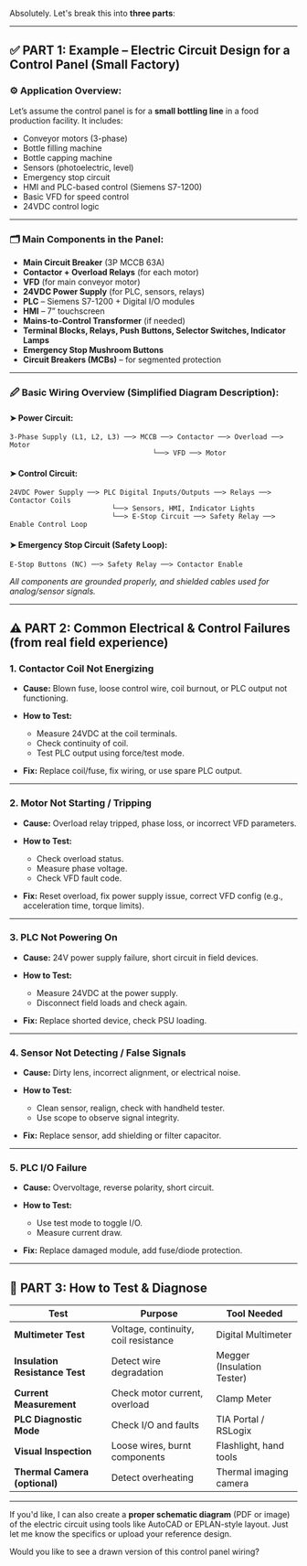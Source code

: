 Absolutely. Let's break this into **three parts**:

---

## ✅ PART 1: Example – Electric Circuit Design for a Control Panel (Small Factory)

### ⚙️ **Application Overview:**

Let’s assume the control panel is for a **small bottling line** in a food production facility. It includes:

* Conveyor motors (3-phase)
* Bottle filling machine
* Bottle capping machine
* Sensors (photoelectric, level)
* Emergency stop circuit
* HMI and PLC-based control (Siemens S7-1200)
* Basic VFD for speed control
* 24VDC control logic

---

### 🗂️ **Main Components in the Panel:**

* **Main Circuit Breaker** (3P MCCB 63A)
* **Contactor + Overload Relays** (for each motor)
* **VFD** (for main conveyor motor)
* **24VDC Power Supply** (for PLC, sensors, relays)
* **PLC** – Siemens S7-1200 + Digital I/O modules
* **HMI** – 7” touchscreen
* **Mains-to-Control Transformer** (if needed)
* **Terminal Blocks, Relays, Push Buttons, Selector Switches, Indicator Lamps**
* **Emergency Stop Mushroom Buttons**
* **Circuit Breakers (MCBs)** – for segmented protection

---

### 🖉 **Basic Wiring Overview (Simplified Diagram Description):**

#### ➤ **Power Circuit:**

```
3-Phase Supply (L1, L2, L3) ──> MCCB ──> Contactor ──> Overload ──> Motor
                                   └──> VFD ──> Motor
```

#### ➤ **Control Circuit:**

```
24VDC Power Supply ──> PLC Digital Inputs/Outputs ──> Relays ──> Contactor Coils
                         └──> Sensors, HMI, Indicator Lights
                         └──> E-Stop Circuit ──> Safety Relay ──> Enable Control Loop
```

#### ➤ **Emergency Stop Circuit (Safety Loop):**

```
E-Stop Buttons (NC) ──> Safety Relay ──> Contactor Enable
```

*All components are grounded properly, and shielded cables used for analog/sensor signals.*

---

## ⚠️ PART 2: Common Electrical & Control Failures (from real field experience)

### 1. **Contactor Coil Not Energizing**

* **Cause:** Blown fuse, loose control wire, coil burnout, or PLC output not functioning.
* **How to Test:**

  * Measure 24VDC at the coil terminals.
  * Check continuity of coil.
  * Test PLC output using force/test mode.
* **Fix:** Replace coil/fuse, fix wiring, or use spare PLC output.

---

### 2. **Motor Not Starting / Tripping**

* **Cause:** Overload relay tripped, phase loss, or incorrect VFD parameters.
* **How to Test:**

  * Check overload status.
  * Measure phase voltage.
  * Check VFD fault code.
* **Fix:** Reset overload, fix power supply issue, correct VFD config (e.g., acceleration time, torque limits).

---

### 3. **PLC Not Powering On**

* **Cause:** 24V power supply failure, short circuit in field devices.
* **How to Test:**

  * Measure 24VDC at the power supply.
  * Disconnect field loads and check again.
* **Fix:** Replace shorted device, check PSU loading.

---

### 4. **Sensor Not Detecting / False Signals**

* **Cause:** Dirty lens, incorrect alignment, or electrical noise.
* **How to Test:**

  * Clean sensor, realign, check with handheld tester.
  * Use scope to observe signal integrity.
* **Fix:** Replace sensor, add shielding or filter capacitor.

---

### 5. **PLC I/O Failure**

* **Cause:** Overvoltage, reverse polarity, short circuit.
* **How to Test:**

  * Use test mode to toggle I/O.
  * Measure current draw.
* **Fix:** Replace damaged module, add fuse/diode protection.

---

## 🧪 PART 3: How to Test & Diagnose

| Test                           | Purpose                              | Tool Needed                |
| ------------------------------ | ------------------------------------ | -------------------------- |
| **Multimeter Test**            | Voltage, continuity, coil resistance | Digital Multimeter         |
| **Insulation Resistance Test** | Detect wire degradation              | Megger (Insulation Tester) |
| **Current Measurement**        | Check motor current, overload        | Clamp Meter                |
| **PLC Diagnostic Mode**        | Check I/O and faults                 | TIA Portal / RSLogix       |
| **Visual Inspection**          | Loose wires, burnt components        | Flashlight, hand tools     |
| **Thermal Camera (optional)**  | Detect overheating                   | Thermal imaging camera     |

---

If you'd like, I can also create a **proper schematic diagram** (PDF or image) of the electric circuit using tools like AutoCAD or EPLAN-style layout. Just let me know the specifics or upload your reference design.

Would you like to see a drawn version of this control panel wiring?
